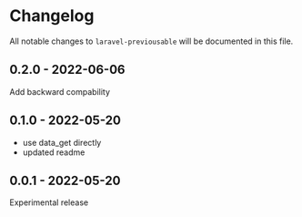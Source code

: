 # Changelog

All notable changes to `laravel-previousable` will be documented in this file.

## 0.2.0 - 2022-06-06

Add backward compability

## 0.1.0 - 2022-05-20

- use data_get directly
- updated readme

## 0.0.1 - 2022-05-20

Experimental release
